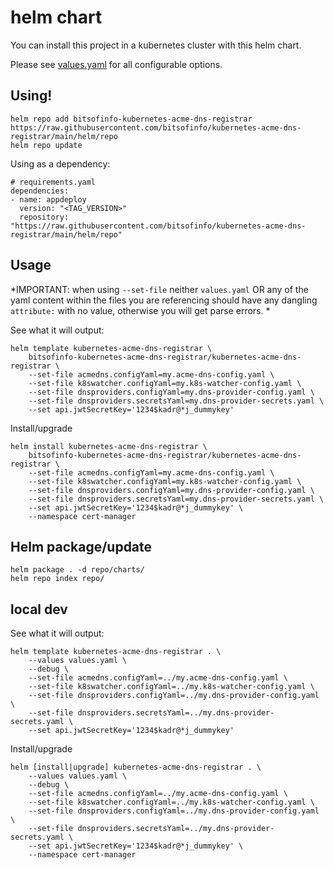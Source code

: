 # helm chart

You can install this project in a kubernetes cluster with this helm chart. 

Please see [values.yaml](values.yaml) for all configurable options.

## Using!

```
helm repo add bitsofinfo-kubernetes-acme-dns-registrar https://raw.githubusercontent.com/bitsofinfo/kubernetes-acme-dns-registrar/main/helm/repo
helm repo update
```

Using as a dependency:
```
# requirements.yaml
dependencies:
- name: appdeploy
  version: "<TAG_VERSION>"
  repository: "https://raw.githubusercontent.com/bitsofinfo/kubernetes-acme-dns-registrar/main/helm/repo"
```

## Usage 

*IMPORTANT: when using `--set-file` neither `values.yaml` OR any of the yaml content within the files you are referencing should have any dangling `attribute:` with no value, otherwise you will get parse errors. *

See what it will output:
```
helm template kubernetes-acme-dns-registrar \
    bitsofinfo-kubernetes-acme-dns-registrar/kubernetes-acme-dns-registrar \
    --set-file acmedns.configYaml=my.acme-dns-config.yaml \
    --set-file k8swatcher.configYaml=my.k8s-watcher-config.yaml \
    --set-file dnsproviders.configYaml=my.dns-provider-config.yaml \
    --set-file dnsproviders.secretsYaml=my.dns-provider-secrets.yaml \
    --set api.jwtSecretKey='1234$kadr@*j_dummykey' 
```


Install/upgrade
```
helm install kubernetes-acme-dns-registrar \
    bitsofinfo-kubernetes-acme-dns-registrar/kubernetes-acme-dns-registrar \
    --set-file acmedns.configYaml=my.acme-dns-config.yaml \
    --set-file k8swatcher.configYaml=my.k8s-watcher-config.yaml \
    --set-file dnsproviders.configYaml=my.dns-provider-config.yaml \
    --set-file dnsproviders.secretsYaml=my.dns-provider-secrets.yaml \
    --set api.jwtSecretKey='1234$kadr@*j_dummykey' \
    --namespace cert-manager
```

## <a id="pack"></a>Helm package/update

```
helm package . -d repo/charts/
helm repo index repo/
```

## local dev


See what it will output:
```
helm template kubernetes-acme-dns-registrar . \
    --values values.yaml \
    --debug \
    --set-file acmedns.configYaml=../my.acme-dns-config.yaml \
    --set-file k8swatcher.configYaml=../my.k8s-watcher-config.yaml \
    --set-file dnsproviders.configYaml=../my.dns-provider-config.yaml \
    --set-file dnsproviders.secretsYaml=../my.dns-provider-secrets.yaml \
    --set api.jwtSecretKey='1234$kadr@*j_dummykey' 
```


Install/upgrade
```
helm [install|upgrade] kubernetes-acme-dns-registrar . \
    --values values.yaml \
    --debug \
    --set-file acmedns.configYaml=../my.acme-dns-config.yaml \
    --set-file k8swatcher.configYaml=../my.k8s-watcher-config.yaml \
    --set-file dnsproviders.configYaml=../my.dns-provider-config.yaml \
    --set-file dnsproviders.secretsYaml=../my.dns-provider-secrets.yaml \
    --set api.jwtSecretKey='1234$kadr@*j_dummykey' \
    --namespace cert-manager
```
